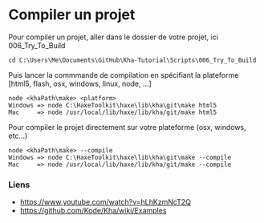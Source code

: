 # Compiler un projet

Pour compiler un projet, aller dans le dossier de votre projet, ici 006_Try_To_Build

```
cd C:\Users\Me\Documents\GitHub\Kha-Tutorial\Scripts\006_Try_To_Build
```

Puis lancer la commmande de compilation en spécifiant la plateforme [html5, flash, osx, windows, linux, node, ...]

```
node <khaPath\make> <platform>
Windows => node C:\HaxeToolkit\haxe\lib\kha\git\make html5
Mac     => node /usr/local/lib/haxe/lib/kha/git/make html5
```

Pour compiler le projet directement sur votre plateforme (osx, windows, etc...)
```
node <khaPath\make> --compile
Windows => node C:\HaxeToolkit\haxe\lib\kha\git\make --compile
Mac     => node /usr/local/lib/haxe/lib/kha/git/make --compile
```

### Liens
- https://www.youtube.com/watch?v=hLhKzmNcT2Q
- https://github.com/Kode/Kha/wiki/Examples

